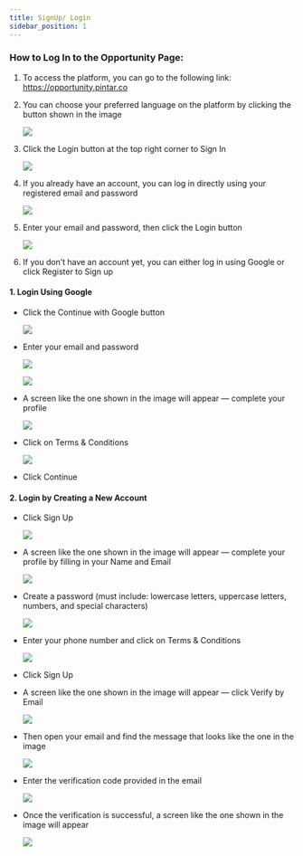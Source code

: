 ```yaml
---
title: SignUp/ Login
sidebar_position: 1
---
```

### **How to Log In to the Opportunity Page:**

1. To access the platform, you can go to the following link: <https://opportunity.pintar.co> 
2. You can choose your preferred language on the platform by clicking the button shown in the image

   ![](/img/login-eng-opportunity-1.jpg)
3. Click the Login button at the top right corner to Sign In

   ![](/img/login-eng-opportunity-2.jpg)
4. If you already have an account, you can log in directly using your registered email and password

   ![](/img/login-eng-opportunity-3.jpg)
5. Enter your email and password, then click the Login button

   ![](/img/login-eng-opportunity-4.jpg)
6. If you don’t have an account yet, you can either log in using Google or click Register to Sign up



#### **1. Login Using Google**

* Click the Continue with Google button

  ![](/img/login-eng-opportunity-5.jpg)
* Enter your email and password

  ![](/img/login-eng-opportunity-6.jpg)

  ![](/img/login-eng-opportunity-7.jpg)
* A screen like the one shown in the image will appear — complete your profile

  ![](/img/login-eng-opportunity-8.jpg)
* Click on Terms & Conditions

  ![](/img/login-eng-opportunity-9.jpg)
* Click Continue



#### 2. **Login by Creating a New Account**

* Click Sign Up

  ![](/img/login-eng-opportunity-10.jpg)
* A screen like the one shown in the image will appear — complete your profile by filling in your Name and Email

  ![](/img/login-eng-opportunity-11.jpg)
* Create a password (must include: lowercase letters, uppercase letters, numbers, and special characters)

  ![](/img/login-eng-opportunity-12.jpg)
* Enter your phone number and click on Terms & Conditions

  ![](/img/login-eng-opportunity-14.jpg)
* Click Sign Up
* A screen like the one shown in the image will appear — click Verify by Email

  ![](/img/login-eng-opportunity-15.jpg)
* Then open your email and find the message that looks like the one in the image

  ![](/img/login-eng-opportunity-16.jpg)
* Enter the verification code provided in the email

  ![](/img/login-eng-opportunity-18.jpg)
* Once the verification is successful, a screen like the one shown in the image will appear

  ![](/img/login-eng-opportunity-19.jpg)
